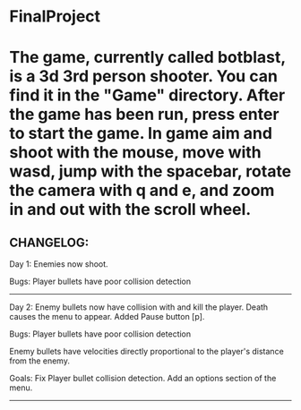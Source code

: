 # FinalProject
The game, currently called botblast, is a 3d 3rd person shooter. You can find it in the "Game" directory. After the game has been run, press enter to start the game. In game aim and shoot with the mouse, move with wasd, jump with the spacebar, rotate the camera with q and e, and zoom in and out with the scroll wheel.
========================================================
CHANGELOG:
-------------------------------------------------------------

Day 1: Enemies now shoot.

Bugs: Player bullets have poor collision detection

-------------------------------------------------------------

Day 2: Enemy bullets now have collision with and kill the player. Death causes the menu to appear. Added Pause button [p].

Bugs: Player bullets have poor collision detection

Enemy bullets have velocities directly proportional to the player's distance from the enemy.

Goals: Fix Player bullet collision detection.
Add an options section of the menu.

-------------------------------------------------------------
